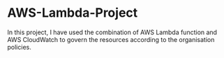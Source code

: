 # AWS-Lambda-Project
In this project, I have used the combination of AWS Lambda function and AWS CloudWatch to govern the resources according to the organisation policies. 
